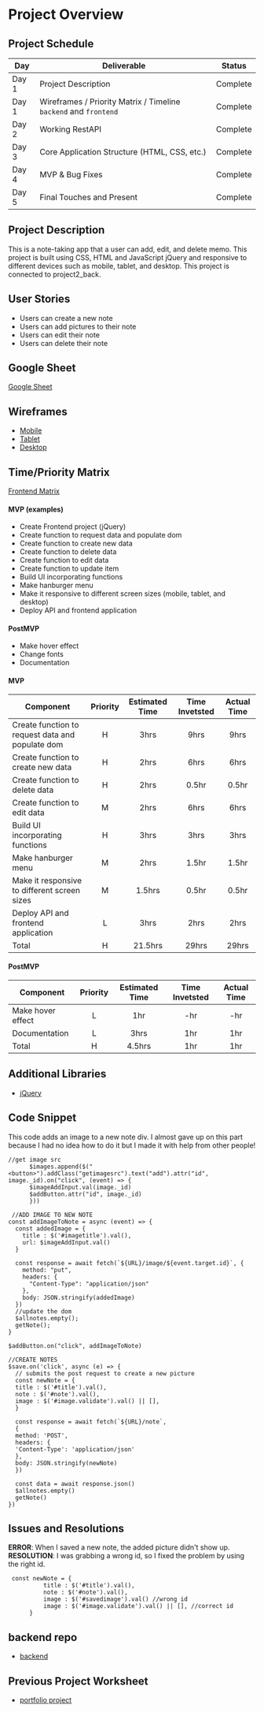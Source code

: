 # Project Overview

## Project Schedule

|  Day | Deliverable | Status
|---|---| ---|
|Day 1| Project Description | Complete
|Day 1| Wireframes / Priority Matrix / Timeline `backend` and `frontend`| Complete
|Day 2| Working RestAPI | Complete
|Day 3| Core Application Structure (HTML, CSS, etc.) | Complete
|Day 4| MVP & Bug Fixes | Complete
|Day 5| Final Touches and Present | Complete

## Project Description
This is a note-taking app that a user can add, edit, and delete memo. This project is built using CSS, HTML and JavaScript jQuery and responsive to different devices such as mobile, tablet, and desktop. This project is connected to project2_back.

## User Stories 
- Users can create a new note
- Users can add pictures to their note 
- Users can edit their note
- Users can delete their note 

## Google Sheet
[Google Sheet](https://docs.google.com/spreadsheets/d/1PyCkPZeIBSzU58bRY3UI4p7iiJOjNmuEtmBo9yVgr8A/edit?usp=sharing) 

## Wireframes
- [Mobile](https://res.cloudinary.com/dqduwnrb1/image/upload/v1596301578/mobile_oh5wjq.png)
- [Tablet](https://res.cloudinary.com/dqduwnrb1/image/upload/v1596301578/tablet_srjzxq.png)
- [Desktop](https://res.cloudinary.com/dqduwnrb1/image/upload/v1596301578/desktop_rt0aet.png)


## Time/Priority Matrix 

[Frontend Matrix](https://docs.google.com/presentation/d/1MZxvIWCe_ydok3TORKdv5tulbhNnx0QdxQD70BjMKbI/edit?usp=sharing) 


#### MVP (examples)
- Create Frontend project (jQuery)
- Create function to request data and populate dom
- Create function to create new data
- Create function to delete data
- Create function to edit data
- Create function to update item
- Build UI incorporating functions 
- Make hanburger menu 
- Make it responsive to different screen sizes (mobile, tablet, and desktop)
- Deploy API and frontend application 

#### PostMVP 

- Make hover effect
- Change fonts 
- Documentation

#### MVP
| Component | Priority | Estimated Time | Time Invetsted | Actual Time |
| --- | :---: |  :---: | :---: | :---: |
| Create function to request data and populate dom | H | 3hrs | 9hrs | 9hrs|
| Create function to create new data | H | 2hrs | 6hrs | 6hrs |
| Create function to delete data | H | 2hrs | 0.5hr | 0.5hr |
| Create function to edit data | M | 2hrs | 6hrs | 6hrs |
| Build UI incorporating functions  | H | 3hrs | 3hrs | 3hrs |
| Make hanburger menu  | M | 2hrs | 1.5hr | 1.5hr|
| Make it responsive to different screen sizes  | M | 1.5hrs | 0.5hr | 0.5hr|
| Deploy API and frontend application   | L | 3hrs | 2hrs | 2hrs|
| Total | H | 21.5hrs| 29hrs | 29hrs |

#### PostMVP
| Component | Priority | Estimated Time | Time Invetsted | Actual Time |
| --- | :---: |  :---: | :---: | :---: |
| Make hover effect | L | 1hr | -hr | -hr|
| Documentation  | L | 3hrs | 1hr | 1hr|
| Total | H | 4.5hrs| 1hr | 1hr |

## Additional Libraries
 - [jQuery](https://jquery.com/)

## Code Snippet

This code adds an image to a new note div. I almost gave up on this part because I had no idea how to do it but I made it with help from other people!

```
//get image src 
      $images.append($("<button>").addClass("getimagesrc").text("add").attr("id", image._id).on("click", (event) => {
      $imageAddInput.val(image._id)
      $addButton.attr("id", image._id)
      }))
 
 //ADD IMAGE TO NEW NOTE
const addImageToNote = async (event) => {
  const addedImage = {
    title : $('#imagetitle').val(),
    url: $imageAddInput.val()
  }

  const response = await fetch(`${URL}/image/${event.target.id}`, {
    method: "put",
    headers: {
      "Content-Type": "application/json"
    },
    body: JSON.stringify(addedImage)
  })
  //update the dom
  $allnotes.empty();
  getNote();
}

$addButton.on("click", addImageToNote)

//CREATE NOTES
$save.on('click', async (e) => {
  // submits the post request to create a new picture
  const newNote = {
  title : $('#title').val(),
  note : $('#note').val(),
  image : $('#image.validate').val() || [],
  }
  
  const response = await fetch(`${URL}/note`, 
  {
  method: 'POST',
  headers: {
  'Content-Type': 'application/json'
  },
  body: JSON.stringify(newNote)
  })

  const data = await response.json()        
  $allnotes.empty()
  getNote()
})

```

## Issues and Resolutions
 **ERROR**: When I saved a new note, the added picture didn't show up.
 **RESOLUTION**: I was grabbing a wrong id, so I fixed the problem by using the right id.
```
 const newNote = {
          title : $('#title').val(),
          note : $('#note').val(),
		  image : $('#savedimage').val() //wrong id
          image : $('#image.validate').val() || [], //correct id
      }
```
## backend repo
 - [backend](https://github.com/seolacarrano/project2_back)
 
## Previous Project Worksheet
 - [portfolio project](https://github.com/seolacarrano/seola_firstproject/blob/master/README.md)
 



